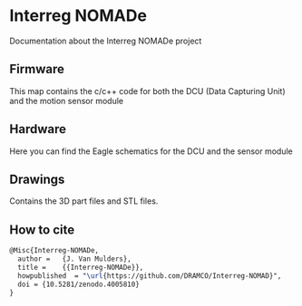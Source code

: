 # Interreg NOMADe
 Documentation about the Interreg NOMADe project

## Firmware
 This map contains the c/c++ code for both the DCU (Data Capturing Unit) and the motion sensor module
 
## Hardware
 Here you can find the Eagle schematics for the DCU and the sensor module

## Drawings
 Contains the 3D part files and STL files. 
 
 ## How to cite
```LaTex
@Misc{Interreg-NOMADe,
  author =   {J. Van Mulders},
  title =    {{Interreg-NOMADe}},
  howpublished  = "\url{https://github.com/DRAMCO/Interreg-NOMAD}",
  doi = {10.5281/zenodo.4005810}
}
```
